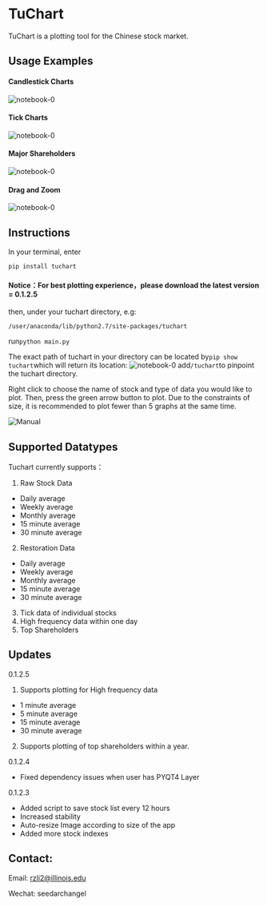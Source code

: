 TuChart
=================
TuChart is a plotting tool for the Chinese stock market.


## Usage Examples
#### Candlestick Charts
![notebook-0](https://github.com/Seedarchangel/TuChart/blob/master/Example_Graphs/Screen%20Shot%202017-08-29%20at%203.30.19%20PM.png?raw=true)
#### Tick Charts
![notebook-0](https://github.com/Seedarchangel/TuChart/blob/master/Example_Graphs/Screen%20Shot%202017-08-29%20at%202.12.53%20AM.png)
#### Major Shareholders
![notebook-0](https://github.com/Seedarchangel/TuChart/blob/master/Example_Graphs/New_Top_10.gif?raw=true)
#### Drag and Zoom
![notebook-0](https://github.com/Seedarchangel/TuChart/blob/master/Example_Graphs/sample.gif)

## Instructions
In your terminal, enter

```pip install tuchart```

#### Notice：For best plotting experience，please download the latest version = 0.1.2.5

then, under your tuchart directory, e.g:

```/user/anaconda/lib/python2.7/site-packages/tuchart```

run```python main.py```

The exact path of tuchart in your directory can be located by```pip show tuchart```which will return its location:
![notebook-0](https://github.com/Seedarchangel/TuChart/blob/master/Example_Graphs/tuchart_path.png)
add```/tuchart```to pinpoint the tuchart directory.

Right click to choose the name of stock and type of data you would like to plot. Then, press the green arrow button to plot. Due to the constraints of size, it is recommended to plot fewer than 5 graphs at the same time.

![Manual](https://github.com/Seedarchangel/TuChart/blob/master/Example_Graphs/SLYJiZEBeD.gif)

## Supported Datatypes
Tuchart currently supports：
1. Raw Stock Data
* Daily average
* Weekly average
* Monthly average
* 15 minute average
* 30 minute average
2. Restoration Data
* Daily average
* Weekly average
* Monthly average
* 15 minute average
* 30 minute average

3. Tick data of individual stocks
4. High frequency data within one day
5. Top Shareholders
## Updates

0.1.2.5
1. Supports plotting for High frequency data 
 * 1 minute average
 * 5 minute average
 * 15 minute average
 * 30 minute average
2. Supports plotting of top shareholders within a year.

0.1.2.4
* Fixed dependency issues when user has PYQT4 Layer

0.1.2.3
* Added script to save stock list every 12 hours
* Increased stability
* Auto-resize Image according to size of the app
* Added more stock indexes

## Contact:
Email: rzli2@illinois.edu

Wechat: seedarchangel

